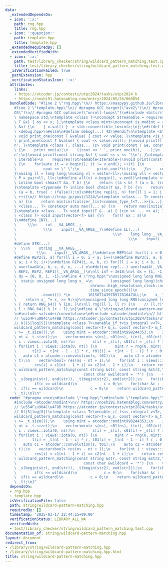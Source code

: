 ```yaml
---
data:
  _extendedDependsOn:
  - icon: ':x:'
    path: rng.hpp
    title: rng.hpp
  - icon: ':question:'
    path: template.hpp
    title: template.hpp
  _extendedRequiredBy: []
  _extendedVerifiedWith:
  - icon: ':x:'
    path: test/library_checker/string/wildcard_pattern_matching.test.cpp
    title: test/library_checker/string/wildcard_pattern_matching.test.cpp
  _isVerificationFailed: true
  _pathExtension: hpp
  _verificationStatusIcon: ':x:'
  attributes:
    links:
    - https://atcoder.jp/contests/utpc2024/tasks/utpc2024_k
    - https://noshi91.hatenablog.com/entry/2024/05/26/060854
  bundledCode: "#line 2 \"rng.hpp\"\n// https://maspypy.github.io/library/random/base.hpp\n\
    #line 2 \"template.hpp\"\n// #pragma GCC target(\"avx2\")\n// #pragma GCC optimize(\"\
    O3\")\n// #pragma GCC optimize(\"unroll-loops\")\n#include <bits/stdc++.h>\nusing\
    \ namespace std;\ntemplate <class T>\nconcept Streamable = requires(ostream os,\
    \ T &x) { os << x; };\ntemplate <class mint>\nconcept is_modint = requires(mint\
    \ &x) {\n    { x.val() } -> std::convertible_to<int>;\n};\n#ifdef LOCAL\n#include\
    \ <debug.hpp>\n#else\n#define debug(...) 42\n#endif\n\ntemplate <Streamable T>\
    \ void print_one(const T &value) { cout << value; }\ntemplate <is_modint T> void\
    \ print_one(const T &value) { cout << value.val(); }\nvoid print() { cout << '\\\
    n'; }\ntemplate <class T, class... Ts> void print(const T &a, const Ts &...b)\
    \ {\n    print_one(a);\n    ((cout << ' ', print_one(b)), ...);\n    cout << '\\\
    n';\n}\nvoid print(const string &s) { cout << s << '\\n'; }\ntemplate <ranges::range\
    \ Iterable>\n    requires(!Streamable<Iterable>)\nvoid print(const Iterable &v)\
    \ {\n    for(auto it = v.begin(); it != v.end(); ++it) {\n        if(it != v.begin())\n\
    \            cout << \" \";\n        print_one(*it);\n    }\n    cout << '\\n';\n\
    }\nusing ll = long long;\nusing vl = vector<ll>;\nusing vll = vector<vl>;\nusing\
    \ P = pair<ll, ll>;\n#define all(v) v.begin(), v.end()\ntemplate <typename T>\
    \ inline bool chmax(T &a, T b) {\n    return ((a < b) ? (a = b, true) : (false));\n\
    }\ntemplate <typename T> inline bool chmin(T &a, T b) {\n    return ((a > b) ?\
    \ (a = b, true) : (false));\n}\n#define rep1(i, n) for(ll i = 1; i <= ((ll)n);\
    \ ++i)\n// https://trap.jp/post/1224/\ntemplate <class... T> constexpr auto min(T...\
    \ a) {\n    return min(initializer_list<common_type_t<T...>>{a...});\n}\ntemplate\
    \ <class... T> constexpr auto max(T... a) {\n    return max(initializer_list<common_type_t<T...>>{a...});\n\
    }\ntemplate <class... T> void input(T &...a) { (cin >> ... >> a); }\ntemplate\
    \ <class T> void input(vector<T> &a) {\n    for(T &x : a)\n        cin >> x;\n\
    }\n#define INT(...)                                                          \
    \     \\\n    int __VA_ARGS__;                                               \
    \            \\\n    input(__VA_ARGS__)\n#define LL(...)                     \
    \                                           \\\n    long long __VA_ARGS__;   \
    \                                                  \\\n    input(__VA_ARGS__)\n\
    #define STR(...)                                                             \
    \  \\\n    string __VA_ARGS__;                                               \
    \         \\\n    input(__VA_ARGS__)\n#define REP1(a) for(ll i = 0; i < a; i++)\n\
    #define REP2(i, a) for(ll i = 0; i < a; i++)\n#define REP3(i, a, b) for(ll i =\
    \ a; i < b; i++)\n#define REP4(i, a, b, c) for(ll i = a; i < b; i += c)\n#define\
    \ overload4(a, b, c, d, e, ...) e\n#define rep(...) overload4(__VA_ARGS__, REP4,\
    \ REP3, REP2, REP1)(__VA_ARGS__)\n\nll inf = 3e18;\nvl dx = {1, -1, 0, 0};\nvl\
    \ dy = {0, 0, 1, -1};\n#line 4 \"rng.hpp\"\nunsigned long long RNG_64() {\n  \
    \  static unsigned long long x_ =\n        (unsigned long long)(chrono::duration_cast<chrono::nanoseconds>(\n\
    \                                 chrono::high_resolution_clock::now()\n     \
    \                                .time_since_epoch())\n                      \
    \           .count()) *\n        10150724397891781847ULL;\n    x_ ^= x_ << 7;\n\
    \    return x_ ^= x_ >> 9;\n}\n\nunsigned long long RNG(unsigned long long lim)\
    \ { return RNG_64() % lim; }\n\nll rng(ll l, ll r) {\n    // [l,r)\n    return\
    \ l + RNG_64() % (r - l);\n}\n#line 4 \"string/wildcard-pattern-matching.hpp\"\
    \n#include <atcoder/convolution>\n#include <atcoder/modint>\n// https://noshi91.hatenablog.com/entry/2024/05/26/060854\n\
    // \u554F\u984C\u4F8B https://atcoder.jp/contests/utpc2024/tasks/utpc2024_k\n\
    // O(|S|log|S|)\ntemplate <class T>\nenable_if_t<is_integral_v<T>, vector<bool>>\n\
    wildcard_pattern_matching(const vector<T> &_s, const vector<T> &_t) {\n    assert(_s.size()\
    \ >= _t.size());\n    using mint = atcoder::modint998244353;\n    int ns = _s.size(),\
    \ nt = _t.size();\n    vector<mint> s(ns), s01(ns), t(nt), t01(nt);\n    for(int\
    \ i : views::iota(0, ns))\n        s[i] = _s[i], s01[i] = _s[i] ? 1 : 0;\n   \
    \ for(int i : views::iota(0, nt)) {\n        mint r = rng(0, mint::mod());\n \
    \       t[i] = _t[nt - 1 - i] * r, t01[i] = _t[nt - 1 - i] ? r : 0;\n    }\n \
    \   auto c1 = atcoder::convolution(s, t01);\n    auto c2 = atcoder::convolution(s01,\
    \ t);\n    vector<bool> res(ns - nt + 1);\n    for(int i : views::iota(0, ssize(res)))\n\
    \        res[i] = c1[nt - 1 + i] == c2[nt - 1 + i];\n    return res;\n}\nvector<bool>\
    \ wildcard_pattern_matching(const string &str, const string &str2,\n         \
    \                              const char &wildcard = '*') {\n    vector<char>\
    \ _s(begin(str), end(str)), _t(begin(str2), end(str2));\n    for(char &c : _s)\n\
    \        if(c == wildcard)\n            c = 0;\n    for(char &c : _t)\n      \
    \  if(c == wildcard)\n            c = 0;\n    return wildcard_pattern_matching(_s,\
    \ _t);\n}\n"
  code: "#pragma once\n#include \"rng.hpp\"\n#include \"template.hpp\"\n#include <atcoder/convolution>\n\
    #include <atcoder/modint>\n// https://noshi91.hatenablog.com/entry/2024/05/26/060854\n\
    // \u554F\u984C\u4F8B https://atcoder.jp/contests/utpc2024/tasks/utpc2024_k\n\
    // O(|S|log|S|)\ntemplate <class T>\nenable_if_t<is_integral_v<T>, vector<bool>>\n\
    wildcard_pattern_matching(const vector<T> &_s, const vector<T> &_t) {\n    assert(_s.size()\
    \ >= _t.size());\n    using mint = atcoder::modint998244353;\n    int ns = _s.size(),\
    \ nt = _t.size();\n    vector<mint> s(ns), s01(ns), t(nt), t01(nt);\n    for(int\
    \ i : views::iota(0, ns))\n        s[i] = _s[i], s01[i] = _s[i] ? 1 : 0;\n   \
    \ for(int i : views::iota(0, nt)) {\n        mint r = rng(0, mint::mod());\n \
    \       t[i] = _t[nt - 1 - i] * r, t01[i] = _t[nt - 1 - i] ? r : 0;\n    }\n \
    \   auto c1 = atcoder::convolution(s, t01);\n    auto c2 = atcoder::convolution(s01,\
    \ t);\n    vector<bool> res(ns - nt + 1);\n    for(int i : views::iota(0, ssize(res)))\n\
    \        res[i] = c1[nt - 1 + i] == c2[nt - 1 + i];\n    return res;\n}\nvector<bool>\
    \ wildcard_pattern_matching(const string &str, const string &str2,\n         \
    \                              const char &wildcard = '*') {\n    vector<char>\
    \ _s(begin(str), end(str)), _t(begin(str2), end(str2));\n    for(char &c : _s)\n\
    \        if(c == wildcard)\n            c = 0;\n    for(char &c : _t)\n      \
    \  if(c == wildcard)\n            c = 0;\n    return wildcard_pattern_matching(_s,\
    \ _t);\n}"
  dependsOn:
  - rng.hpp
  - template.hpp
  isVerificationFile: false
  path: string/wildcard-pattern-matching.hpp
  requiredBy: []
  timestamp: '2025-03-17 22:44:15+09:00'
  verificationStatus: LIBRARY_ALL_WA
  verifiedWith:
  - test/library_checker/string/wildcard_pattern_matching.test.cpp
documentation_of: string/wildcard-pattern-matching.hpp
layout: document
redirect_from:
- /library/string/wildcard-pattern-matching.hpp
- /library/string/wildcard-pattern-matching.hpp.html
title: string/wildcard-pattern-matching.hpp
---
```

